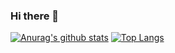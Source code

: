 ### Hi there 👋

[![Anurag's github stats](https://github-readme-stats.vercel.app/api?username=NikoMix)](https://github.com/anuraghazra/github-readme-stats)
[![Top Langs](https://github-readme-stats.vercel.app/api/top-langs/?username=NikoMix&layout=compact)](https://github.com/anuraghazra/github-readme-stats)
<!--
**NikoMix/NikoMix** is a ✨ _special_ ✨ repository because its `README.md` (this file) appears on your GitHub profile.

Here are some ideas to get you started:

- 🔭 I’m currently working on ...
- 🌱 I’m currently learning ...
- 👯 I’m looking to collaborate on ...
- 🤔 I’m looking for help with ...
- 💬 Ask me about ...
- 📫 How to reach me: ...
- 😄 Pronouns: ...
- ⚡ Fun fact: ...
-->
